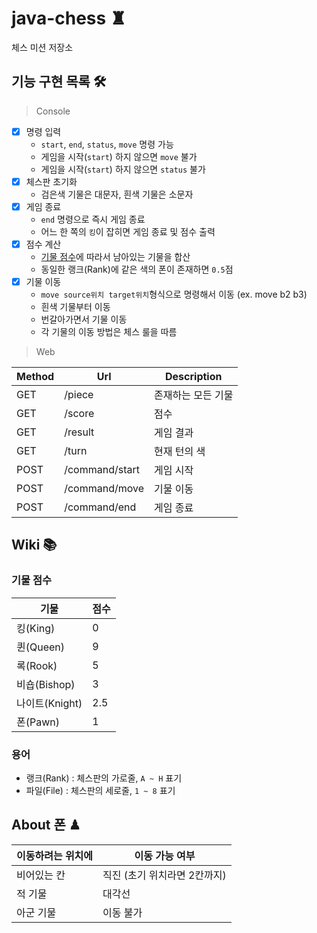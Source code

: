 # java-chess ♜

체스 미션 저장소

## 기능 구현 목록 🛠

> Console

- [x] 명령 입력
    - `start`, `end`, `status`, `move` 명령 가능
    - 게임을 시작(`start`) 하지 않으면 `move` 불가
    - 게임을 시작(`start`) 하지 않으면 `status` 불가
- [x] 체스판 초기화
    - 검은색 기물은 대문자, 흰색 기물은 소문자
- [x] 게임 종료
    - `end` 명령으로 즉시 게임 종료
    - 어느 한 쪽의 `킹`이 잡히면 게임 종료 및 점수 출력
- [x] 점수 계산
    - [기물 점수](#기물-점수)에 따라서 남아있는 기물을 합산
    - 동일한 랭크(Rank)에 같은 색의 폰이 존재하면 `0.5`점
- [x] 기물 이동
    - `move source위치 target위치`형식으로 명령해서 이동 (ex. move b2 b3)
    - 흰색 기물부터 이동
    - 번갈아가면서 기물 이동
    - 각 기물의 이동 방법은 체스 룰을 따름

> Web

| Method |      Url      |    Description    |
|--------|---------------|-------------------|
|GET     |/piece         | 존재하는 모든 기물    |
|GET     |/score         | 점수               |
|GET     |/result        | 게임 결과           |
|GET     |/turn          | 현재 턴의 색        |
|POST    |/command/start | 게임 시작           |
|POST    |/command/move  | 기물 이동           |
|POST    |/command/end   | 게임 종료           |

## Wiki 📚

### 기물 점수

|     기물     |     점수     |
| ----------- | ----------- |
| 킹(King)     |  0         |
| 퀸(Queen)    |  9         |
| 록(Rook)     |  5         |
| 비숍(Bishop) |  3         |
| 나이트(Knight)|  2.5       |
| 폰(Pawn)     |  1         |

### 용어

- 랭크(Rank) : 체스판의 가로줄, `A ~ H` 표기
- 파일(File) : 체스판의 세로줄, `1 ~ 8` 표기

## About 폰 ♟

| 이동하려는 위치에 | 이동 가능 여부 |
|--------------|-------------|
|비어있는 칸      | 직진 (초기 위치라면 2칸까지)|
|적 기물         | 대각선       |
|아군 기물       | 이동 불가     |